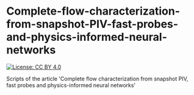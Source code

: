 # Complete-flow-characterization-from-snapshot-PIV-fast-probes-and-physics-informed-neural-networks
[![License: CC BY 4.0](https://img.shields.io/badge/License-CC_BY_4.0-lightgrey.svg)](https://creativecommons.org/licenses/by/4.0/)

Scripts of the article 'Complete flow characterization from snapshot PIV, fast probes and physics-informed neural networks'

